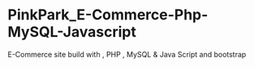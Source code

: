 # PinkPark_E-Commerce-Php-MySQL-Javascript
E-Commerce site build with , PHP , MySQL &amp; Java Script and bootstrap
